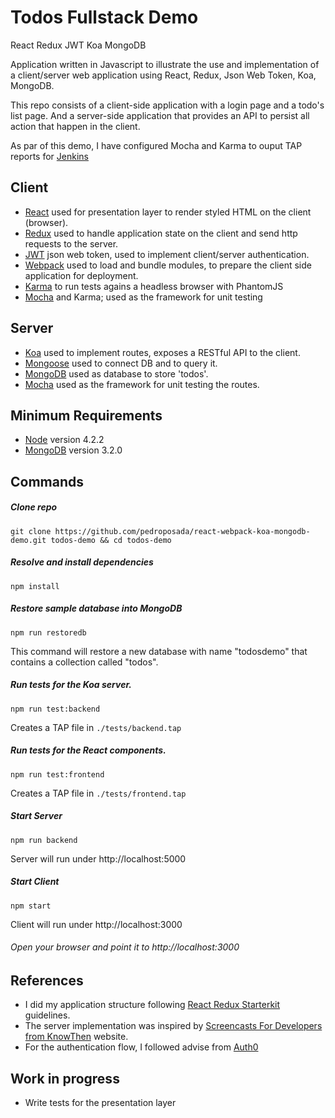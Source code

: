 # Todos Fullstack Demo

React Redux JWT Koa MongoDB

Application written in Javascript to illustrate the use and implementation of a client/server web application using React, Redux, Json Web Token, Koa, MongoDB.

This repo consists of a client-side application with a login page and a todo's list page. And a server-side application that provides an API to persist all action that happen in the client.

As par of this demo, I have configured Mocha and Karma to ouput TAP reports for [Jenkins](https://jenkins.io/)

## Client
- [React](https://facebook.github.io/react/) used for presentation layer to render styled HTML on the client (browser).
- [Redux](http://redux.js.org/) used to handle application state on the client and send http requests to the server.
- [JWT](https://jwt.io/) json web token, used to implement client/server authentication.
- [Webpack](https://webpack.github.io/) used to load and bundle modules, to prepare the client side application for deployment.
- [Karma](https://karma-runner.github.io/0.13/index.html) to run tests agains a headless browser with PhantomJS
- [Mocha](https://mochajs.org/) and Karma; used as the framework for unit testing

## Server
- [Koa](http://koajs.com/) used to implement routes, exposes a RESTful API to the client.
- [Mongoose](http://mongoosejs.com/) used to connect DB and to query it.
- [MongoDB](https://www.mongodb.com/) used as database to store 'todos'.
- [Mocha](https://mochajs.org/) used as the framework for unit testing the routes.

## Minimum Requirements
- [Node](https://nodejs.org) version 4.2.2 
- [MongoDB](https://docs.mongodb.org) version 3.2.0

## Commands
##### Clone repo
```
git clone https://github.com/pedroposada/react-webpack-koa-mongodb-demo.git todos-demo && cd todos-demo
```
##### Resolve and install dependencies
```
npm install
```
##### Restore sample database into MongoDB
```
npm run restoredb
```
This command will restore a new database with name "todosdemo" that contains a collection called "todos".
##### Run tests for the Koa server.
```
npm run test:backend
```
Creates a TAP file in ```./tests/backend.tap```
##### Run tests for the React components.
```
npm run test:frontend
```
Creates a TAP file in ```./tests/frontend.tap```
##### Start Server
```
npm run backend
```
Server will run under http://localhost:5000
##### Start Client
```
npm start
```
Client will run under http://localhost:3000

###### Open your browser and point it to http://localhost:3000

## References
- I did my application structure following [React Redux Starterkit](https://github.com/davezuko/react-redux-starter-kit) guidelines.
- The server implementation was inspired by [Screencasts For Developers from KnowThen](http://knowthen.com/) website.
- For the authentication flow, I followed advise from [Auth0](https://auth0.com/)


## Work in progress
- Write tests for the presentation layer
